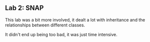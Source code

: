 ## Lab 2: SNAP
This lab was a bit more involved, it dealt a lot with inheritance and the relationships between different classes. 

It didn't end up being too bad, it was just time intensive.
